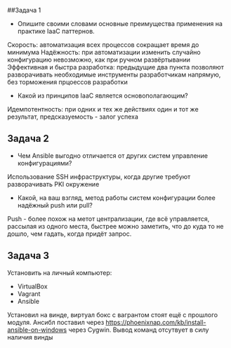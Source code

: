 ##Задача 1

- Опишите своими словами основные преимущества применения на практике IaaC паттернов.

Скорость: автоматизация всех процессов сокращает время до минимума
Надёжность: при автоматизации изменить случайно конфигурацию невозможно, как при ручном развёртывании
Эффективная и быстра разработка: предыдущие два пункта позволяют разворачивать необходимые инструменты разработчикам напрямую, без торможения прцоессов разработки

- Какой из принципов IaaC является основополагающим?

Идемпотентность: при одних и тех же действиях один и тот же результат, предсказуемость - залог успеха


## Задача 2

- Чем Ansible выгодно отличается от других систем управление конфигурациями?

Использование SSH инфраструктуры, когда другие требуют разворачивать PKI окружение

- Какой, на ваш взгляд, метод работы систем конфигурации более надёжный push или pull?

Push - более похож на метот централизации, где всё управляется, рассылая из одного места, быстрее можно заметить, что до куда то не дошло, чем гадать, когда придёт запрос.


## Задача 3
Установить на личный компьютер:

- VirtualBox
- Vagrant
- Ansible

Установил на винде, виртуал бокс с вагрантом стоят ещё с прошлого модуля. Ансибл поставил через 
https://phoenixnap.com/kb/install-ansible-on-windows через Cygwin. Вывод команд отсутвует в силу наличия винды

